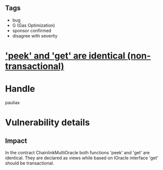 ## Tags

- bug
- G (Gas Optimization)
- sponsor confirmed
- disagree with severity

# ['peek' and 'get' are identical (non-transactional)](https://github.com/code-423n4/2021-05-yield-findings/issues/19) 

# Handle

pauliax


# Vulnerability details

## Impact
In the contract ChainlinkMultiOracle both functions 'peek' and 'get' are identical. They are declared as views while based on IOracle interface 'get' should be transactional.


